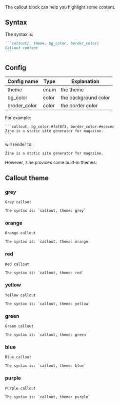 The callout block can help you highlight some content.

## Syntax

The syntax is:

~~~markdown
```callout[, theme, bg_color, border_color]
Callout content
```
~~~

## Config

| Config name | Type   | Explanation |
| ----------- | ------ |------ |
| theme       | enum | the theme |
| bg_color      | color | the background color |
| broder_color  | color | the border color |

For example:
~~~
```callout, bg_color:#faf8f3, border_color:#ececec
Zine is a static site generator for magazine.
```
~~~

will render to:

```callout, bg_color:#faf8f3, border_color:#ececec
Zine is a static site generator for magazine.
```

However, zine provices some built-in themes.

## Callout theme

### grey

```callout, theme:grey
Grey callout

The syntax is: `callout, theme: grey`

```

### orange

```callout, theme:orange
Orange callout

The syntax is: `callout, theme: orange`
```

### red

```callout, theme:red
Red callout

The syntax is: `callout, theme: red`
```

### yellow

```callout, theme:yellow
Yellow callout

The syntax is: `callout, theme: yellow`
```

### green

```callout, theme:green
Green callout

The syntax is: `callout, theme: green`
```

### blue

```callout, theme:blue
Blue callout

The syntax is: `callout, theme: blue`
```

### purple

```callout, theme:purple
Purple callout

The syntax is: `callout, theme: purple`
```